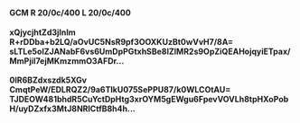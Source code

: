 #### GCM R 20/0c/400 L 20/0c/400
**xQjycjhtZd3jInIm**<br/>**R+rDDba+b2LQ/aOvUC5NsR9pf3OOXKUzBt0wVvH7/8A=**<br/>**sLTLe5olZJANabF6vs6UmDpPGtxhSBe8lZlMR2s9OpZiQEAHojqyiETpax/MmPjiI7ejMKmzmmO3AFDr...**<br/><br/>
**0lR6BZdxszdk5XGv**<br/>**CmqtPeW/EDLRQZ2/9a6TlkU075SePPU87/k0WLCOtAU=**<br/>**TJDEOW481bhdR5CuYctDpHtg3xrOYM5gEWgu6FpevVOVLh8tpHXoPobH/uyDZxfx3MtJ8NRlCtfB8h4h...**